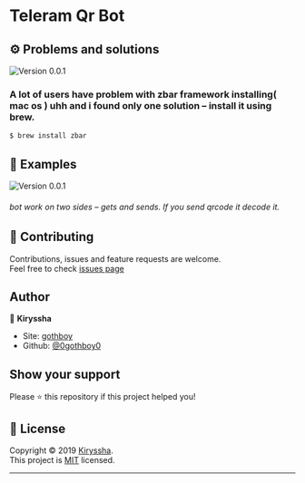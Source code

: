 <h1 align="left">Teleram Qr Bot</h1>


## ⚙️ Problems and solutions
![Version 0.0.1 ](https://github.com/0gothboy0/telegram-qr-bot/blob/master/img/Screenshot%202019-12-24%20at%208.40.23%20PM.png)
### A lot of users have problem with zbar framework installing( mac os ) uhh and i found only one solution – install it using brew.
```bash
$ brew install zbar

```


## 📸 Examples
![Version 0.0.1 ](https://github.com/0gothboy0/telegram-qr-bot/blob/master/img/Screenshot%202019-12-24%20at%208.48.26%20PM.png)
###### bot work on two sides – gets and sends. If you send qrcode it decode it.


## 🤝 Contributing

Contributions, issues and feature requests are welcome.<br />
Feel free to check [issues page](https://github.com/xcaq/telegram-qr-bot/issues)<br />


## Author

👤 **Kiryssha**

- Site: [gothboy](http://gothboy.me)
- Github: [@0gothboy0](https://github.com/xcaq)

## Show your support

Please ⭐️ this repository if this project helped you!

## 📝 License

Copyright © 2019 [Kiryssha](https://github.com/0gothboy0).<br />
This project is [MIT](https://github.com/0gothboy0/discord-bot/blob/master/LICENSE) licensed.

---
